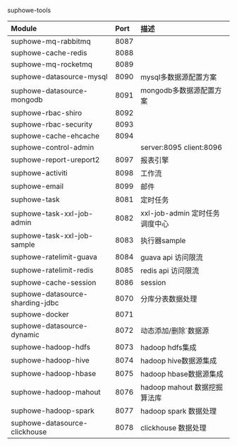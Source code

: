 suphowe-tools

| Module        | Port | 描述    |
| :--------   |:-----| :-----   |
| suphowe-mq-rabbitmq   | 8087 |
| suphowe-cache-redis   | 8088 |
| suphowe-mq-rocketmq   | 8089 |
| suphowe-datasource-mysql   | 8090 | mysql多数据源配置方案 |
| suphowe-datasource-mongodb   | 8091 | mongodb多数据源配置方案 |
| suphowe-rbac-shiro   | 8092 |
| suphowe-rbac-security   | 8093 |
| suphowe-cache-ehcache   | 8094 |
| suphowe-control-admin   |      | server:8095 client:8096 |
| suphowe-report-ureport2   | 8097 | 报表引擎 |
| suphowe-activiti   | 8098 | 工作流 |
| suphowe-email   | 8099 | 邮件 |
| suphowe-task   | 8081 | 定时任务 |
| suphowe-task-xxl-job-admin   | 8082 | xxl-job-admin 定时任务调度中心 |
| suphowe-task-xxl-job-sample   | 8083 | 执行器sample |
| suphowe-ratelimit-guava   | 8084 | guava api 访问限流 |
| suphowe-ratelimit-redis   | 8085 | redis api 访问限流 |
| suphowe-cache-session   | 8086 | session |
| suphowe-datasource-sharding-jdbc   | 8070 | 分库分表数据处理 |
| suphowe-docker   | 8071 |  |
| suphowe-datasource-dynamic   | 8072 | 动态添加/删除`数据源 |
| suphowe-hadoop-hdfs   | 8073 | hadoop hdfs集成 |
| suphowe-hadoop-hive   | 8074 | hadoop hive数据源集成 |
| suphowe-hadoop-hbase   | 8075 | hadoop hbase数据源集成 |
| suphowe-hadoop-mahout   | 8076 | hadoop mahout 数据挖掘算法库 |
| suphowe-hadoop-spark   | 8077 | hadoop spark 数据处理 |
| suphowe-datasource-clickhouse   | 8078 | clickhouse 数据处理 |




